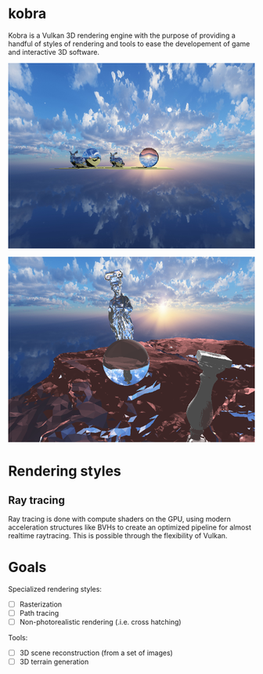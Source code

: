 # kobra

Kobra is a Vulkan 3D rendering engine with the purpose of providing a handful of
styles of rendering and tools to ease the developement of game and interactive
3D software.

![](media/capture_1.png)

![](media/capture_2.png)

# Rendering styles

## Ray tracing

Ray tracing is done with compute shaders on the GPU, using modern acceleration
structures like BVHs to create an optimized pipeline for almost realtime
raytracing. This is possible through the flexibility of Vulkan.

# Goals

Specialized rendering styles:

- [ ] Rasterization
- [ ] Path tracing
- [ ] Non-photorealistic rendering (.i.e. cross hatching)

Tools:

- [ ] 3D scene reconstruction (from a set of images)
- [ ] 3D terrain generation
